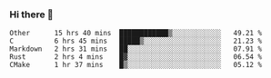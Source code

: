 ### Hi there 👋

<!--
**WShiBin/WShiBin** is a ✨ _special_ ✨ repository because its `README.md` (this file) appears on your GitHub profile.

Here are some ideas to get you started:

- 🔭 I’m currently working on ...
- 🌱 I’m currently learning ...
- 👯 I’m looking to collaborate on ...
- 🤔 I’m looking for help with ...
- 💬 Ask me about ...
- 📫 How to reach me: ...
- 😄 Pronouns: ...
- ⚡ Fun fact: ...
-->

<!--START_SECTION:waka-->
```text
Other      15 hrs 40 mins  ████████████▒░░░░░░░░░░░░   49.21 % 
C          6 hrs 45 mins   █████▒░░░░░░░░░░░░░░░░░░░   21.23 % 
Markdown   2 hrs 31 mins   ██░░░░░░░░░░░░░░░░░░░░░░░   07.91 % 
Rust       2 hrs 4 mins    █▓░░░░░░░░░░░░░░░░░░░░░░░   06.54 % 
CMake      1 hr 37 mins    █▒░░░░░░░░░░░░░░░░░░░░░░░   05.12 % 
```
<!--END_SECTION:waka-->
